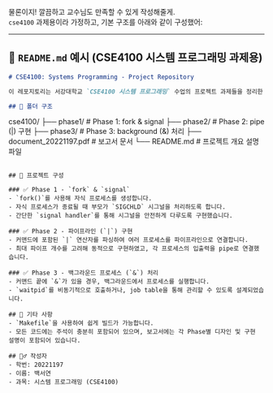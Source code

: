물론이지! 깔끔하고 교수님도 만족할 수 있게 작성해줄게.  
`cse4100` 과제용이라 가정하고, 기본 구조를 아래와 같이 구성했어:

---

## 📘 `README.md` 예시 (CSE4100 시스템 프로그래밍 과제용)

```markdown
# CSE4100: Systems Programming - Project Repository

이 레포지토리는 서강대학교 `CSE4100 시스템 프로그래밍` 수업의 프로젝트 과제들을 정리한 공간입니다.

## 📁 폴더 구조

```
cse4100/
├── phase1/              # Phase 1: fork & signal
├── phase2/              # Phase 2: pipe (|) 구현
├── phase3/              # Phase 3: background (&) 처리
├── document_20221197.pdf # 보고서 문서
└── README.md            # 프로젝트 개요 설명 파일
```

## 🧩 프로젝트 구성

### ✅ Phase 1 - `fork` & `signal`  
- `fork()`를 사용해 자식 프로세스를 생성합니다.  
- 자식 프로세스가 종료될 때 부모가 `SIGCHLD` 시그널을 처리하도록 합니다.  
- 간단한 `signal handler`를 통해 시그널을 안전하게 다루도록 구현했습니다.

### ✅ Phase 2 - 파이프라인 (`|`) 구현  
- 커맨드에 포함된 `|` 연산자를 파싱하여 여러 프로세스를 파이프라인으로 연결합니다.  
- 최대 파이프 개수를 고려해 동적으로 구현하였고, 각 프로세스의 입출력을 pipe로 연결했습니다.

### ✅ Phase 3 - 백그라운드 프로세스 (`&`) 처리  
- 커맨드 끝에 `&`가 있을 경우, 백그라운드에서 프로세스를 실행합니다.  
- `waitpid`를 비동기적으로 호출하거나, job table을 통해 관리할 수 있도록 설계되었습니다.

## 🧠 기타 사항
- `Makefile`을 사용하여 쉽게 빌드가 가능합니다.
- 모든 코드에는 주석이 충분히 포함되어 있으며, 보고서에는 각 Phase별 디자인 및 구현 설명이 포함되어 있습니다.

## 🙋‍♂️ 작성자
- 학번: 20221197  
- 이름: 백서연  
- 과목: 시스템 프로그래밍 (CSE4100)
